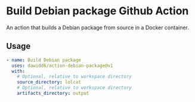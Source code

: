 # Build Debian package Github Action

An action that builds a Debian package from source in a Docker container.

## Usage

```yaml
- name: Build Debian package
  uses: dawidd6/action-debian-package@v1
  with:
    # Optional, relative to workspace directory
    source_directory: lolcat
    # Optional, relative to workspace directory
    artifacts_directory: output
```
